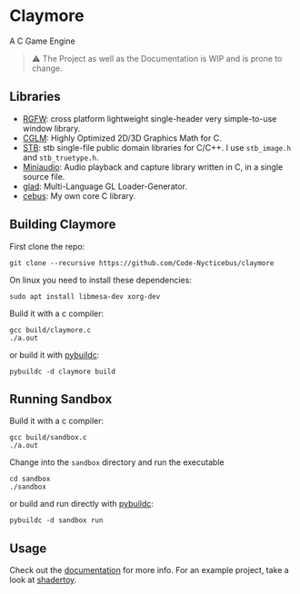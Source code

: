 # Claymore
A C Game Engine

> ⚠️ The Project as well as the Documentation is WIP and is prone to change.

## Libraries

- [RGFW](https://github.com/ColleagueRiley/RGFW): cross platform lightweight single-header very simple-to-use window library.
- [CGLM](https://github.com/recp/cglm): Highly Optimized 2D/3D Graphics Math for C.
- [STB](https://github.com/nothings/stb): stb single-file public domain libraries for C/C++. I use `stb_image.h` and `stb_truetype.h`.
- [Miniaudio](https://github.com/mackron/miniaudio): Audio playback and capture library written in C, in a single source file.
- [glad](https://github.com/Dav1dde/glad): Multi-Language GL Loader-Generator.
- [cebus](https://github.com/Code-Nycticebus/cebus): My own core C library.

## Building Claymore
First clone the repo:
```terminal
git clone --recursive https://github.com/Code-Nycticebus/claymore
```

On linux you need to install these dependencies:
```terminal
sudo apt install libmesa-dev xorg-dev 
```

Build it with a c compiler:
```terminal
gcc build/claymore.c
./a.out
```

or build it with [pybuildc](https://github.com/Code-Nycticebus/pybuildc):
```terminal
pybuildc -d claymore build
```

## Running Sandbox
Build it with a c compiler:
```terminal
gcc build/sandbox.c
./a.out
```

Change into the `sandbox` directory and run the executable
```terminal
cd sandbox
./sandbox
```

or build and run directly with [pybuildc](https://github.com/Code-Nycticebus/pybuildc):
```terminal
pybuildc -d sandbox run
```

## Usage
Check out the [documentation](https://github.com/Code-Nycticebus/claymore/blob/main/docs/00-start.md) for more info. 
For an example project, take a look at [shadertoy](https://github.com/Code-Nycticebus/shadertoy).


